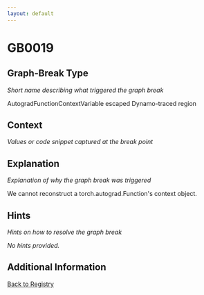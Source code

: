 ```yaml
---
layout: default
---
```

# GB0019

## Graph-Break Type
*Short name describing what triggered the graph break*

AutogradFunctionContextVariable escaped Dynamo-traced region

## Context
*Values or code snippet captured at the break point*



## Explanation
*Explanation of why the graph break was triggered*

We cannot reconstruct a torch.autograd.Function's context object.

## Hints
*Hints on how to resolve the graph break*

*No hints provided.*


## Additional Information

<!-- ADDITIONAL INFORMATION START - Add custom information below this line -->

<!-- ADDITIONAL INFORMATION END -->

[Back to Registry](../index.html)
